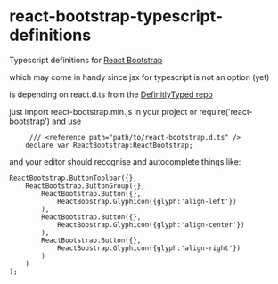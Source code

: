 react-bootstrap-typescript-definitions
======================================

Typescript definitions for [React Bootstrap](http://react-bootstrap.github.io/)

which may come in handy since jsx for typescript is not an option (yet) 

is depending on react.d.ts from the [DefinitlyTyped repo](https://github.com/flyon/DefinitelyTyped)

just import react-bootstrap.min.js in your project or require('react-bootstrap')
 and use
```  
     /// <reference path="path/to/react-bootstrap.d.ts" />
    declare var ReactBootstrap:ReactBootstrap;
```  
and your editor should recognise and autocomplete things like:
```
ReactBootstrap.ButtonToolbar({},
    ReactBootstrap.ButtonGroup({},
        ReactBootstrap.Button({},
            ReactBoostrap.Glyphicon({glyph:'align-left'})
        ),
        ReactBootstrap.Button({},
            ReactBoostrap.Glyphicon({glyph:'align-center'})
        ),
        ReactBootstrap.Button({},
            ReactBoostrap.Glyphicon({glyph:'align-right'})
        )
    )
);
```
 
 



